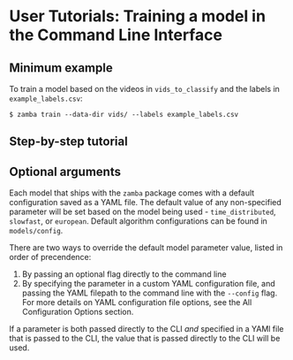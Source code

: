 # User Tutorials: Training a model in the Command Line Interface


## Minimum example

To train a model based on the videos in `vids_to_classify` and the labels in `example_labels.csv`:

```console
$ zamba train --data-dir vids/ --labels example_labels.csv
```

<!-- TODO: where will the model be saved?><!-->

## Step-by-step tutorial

## Optional arguments

Each model that ships with the `zamba` package comes with a default configuration saved as a YAML file. The default value of any non-specified parameter will be set based on the model being used - `time_distributed`, `slowfast`, or `european`. Default algorithm configurations can be found in `models/config`.
<!-- TODO: update path to default configs and add link to github folder><!-->

There are two ways to override the default model parameter value, listed in order of precendence:

1. By passing an optional flag directly to the command line
2. By specifying the parameter in a custom YAML configuration file, and passing the YAML filepath to the command line with the `--config` flag. For more details on YAML configuration file options, see the All Configuration Options section. 

If a parameter is both passed directly to the CLI *and* specified in a YAMl file that is passed to the CLI, the value that is passed directly to the CLI will be used.